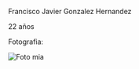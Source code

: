 Francisco Javier Gonzalez Hernandez

22 años

Fotografia:

![Foto mia](https://drive.google.com/thumbnail?id=12x2KSu3OPIR3ILyl0zAaa6LffKQb_5Pi)